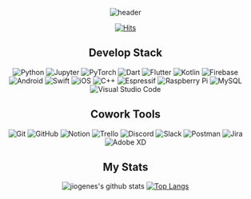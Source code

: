 <div align="center">

![header](https://capsule-render.vercel.app/api?type=waving&color=auto&height=350&section=header&text=welcome&desc=to%20joigenes's%20github&fontSize=90)

[![Hits](https://hits.seeyoufarm.com/api/count/incr/badge.svg?url=https%3A%2F%2Fgithub.com%2Fjiogenes&count_bg=%23FF0000&title_bg=%23555555&icon=angellist.svg&icon_color=%23CBCBCB&title=hits&edge_flat=false)](https://github.com/jiogenes)

## Develop Stack
<img alt="Python" src ="https://img.shields.io/badge/Python-3776AB.svg?&style=for-the-badge&logo=Python&logoColor=white"/> 
<img alt="Jupyter" src ="https://img.shields.io/badge/Jupyter-F37626.svg?&style=for-the-badge&logo=Jupyter&logoColor=white"/> 
<img alt="PyTorch" src ="https://img.shields.io/badge/PyTorch-EE4C2C.svg?&style=for-the-badge&logo=PyTorch&logoColor=white"/>
<img alt="Dart" src ="https://img.shields.io/badge/Dart-0175C2.svg?&style=for-the-badge&logo=Dart&logoColor=white"/>
<img alt="Flutter" src ="https://img.shields.io/badge/Flutter-02569B.svg?&style=for-the-badge&logo=Flutter&logoColor=white"/>
<img alt="Kotlin" src ="https://img.shields.io/badge/Kotlin-7F52FF.svg?&style=for-the-badge&logo=Kotlin&logoColor=white"/>  
<img alt="Firebase" src ="https://img.shields.io/badge/Firebase-FFCA28.svg?&style=for-the-badge&logo=Firebase&logoColor=white"/>
<img alt="Android" src ="https://img.shields.io/badge/Android-3DDC84.svg?&style=for-the-badge&logo=Android&logoColor=white"/>
<img alt="Swift" src ="https://img.shields.io/badge/Swift-F05138.svg?&style=for-the-badge&logo=Swift&logoColor=white"/>
<img alt="iOS" src ="https://img.shields.io/badge/iOS-000000.svg?&style=for-the-badge&logo=iOS&logoColor=white"/>
<img alt="C++" src ="https://img.shields.io/badge/C++-00599C.svg?&style=for-the-badge&logo=C++&logoColor=white"/>
<img alt="Espressif" src ="https://img.shields.io/badge/Espressif-E7352C.svg?&style=for-the-badge&logo=Espressif&logoColor=white"/>
<img alt="Raspberry Pi" src ="https://img.shields.io/badge/Raspberry Pi-A22846.svg?&style=for-the-badge&logo=Raspberry Pi&logoColor=white"/>
<img alt="MySQL" src ="https://img.shields.io/badge/MySQL-4479A1.svg?&style=for-the-badge&logo=MySQL&logoColor=white"/>
<img alt="Visual Studio Code" src ="https://img.shields.io/badge/Visual Studio Code-007ACC.svg?&style=for-the-badge&logo=Visual Studio Code&logoColor=white"/>

## Cowork Tools
<img alt="Git" src ="https://img.shields.io/badge/Git-F05032.svg?&style=for-the-badge&logo=Git&logoColor=white"/> 
<img alt="GitHub" src ="https://img.shields.io/badge/GitHub-181717.svg?&style=for-the-badge&logo=GitHub&logoColor=white"/> 
<img alt="Notion" src ="https://img.shields.io/badge/Notion-000000.svg?&style=for-the-badge&logo=Notion&logoColor=white"/> 
<img alt="Trello" src ="https://img.shields.io/badge/Trello-0052CC.svg?&style=for-the-badge&logo=Trello&logoColor=white"/> 
<img alt="Discord" src ="https://img.shields.io/badge/Discord-5865F2.svg?&style=for-the-badge&logo=Discord&logoColor=white"/> 
<img alt="Slack" src ="https://img.shields.io/badge/Slack-4A154B.svg?&style=for-the-badge&logo=Slack&logoColor=white"/> 
<img alt="Postman" src ="https://img.shields.io/badge/Postman-FF6C37.svg?&style=for-the-badge&logo=Postman&logoColor=white"/> 
<img alt="Jira" src ="https://img.shields.io/badge/Jira-0052CC.svg?&style=for-the-badge&logo=Jira&logoColor=white"/> 
<img alt="Adobe XD" src ="https://img.shields.io/badge/Adobe XD-FF61F6.svg?&style=for-the-badge&logo=Adobe XD&logoColor=white"/> 

## My Stats
![jiogenes's github stats](https://github-readme-stats.vercel.app/api?username=jiogenes&show_icons=true) [![Top Langs](https://github-readme-stats.vercel.app/api/top-langs/?username=jiogenes&layout=compact)](https://github.com/anuraghazra/github-readme-stats)

</div>
